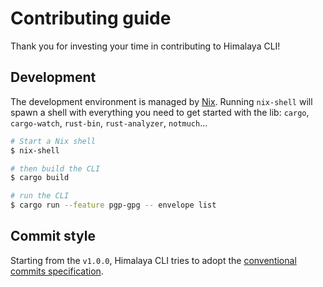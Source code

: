 # Contributing guide

Thank you for investing your time in contributing to Himalaya CLI!

## Development

The development environment is managed by [Nix](https://nixos.org/download.html). Running `nix-shell` will spawn a shell with everything you need to get started with the lib: `cargo`, `cargo-watch`, `rust-bin`, `rust-analyzer`, `notmuch`…

```sh
# Start a Nix shell
$ nix-shell

# then build the CLI
$ cargo build

# run the CLI
$ cargo run --feature pgp-gpg -- envelope list
```

## Commit style

Starting from the `v1.0.0`, Himalaya CLI tries to adopt the [conventional commits specification](https://github.com/conventional-commits/conventionalcommits.org).
